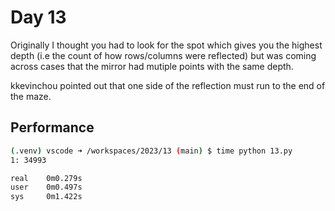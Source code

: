 # Day 13

Originally I thought you had to look for the spot which gives you the highest depth
(i.e the count of how rows/columns were reflected) but was coming across cases
that the mirror had mutiple points with the same depth.

kkevinchou pointed out that one side of the reflection must run to the end of the maze.

## Performance
```bash
(.venv) vscode ➜ /workspaces/2023/13 (main) $ time python 13.py
1: 34993

real    0m0.279s
user    0m0.497s
sys     0m1.422s

```
